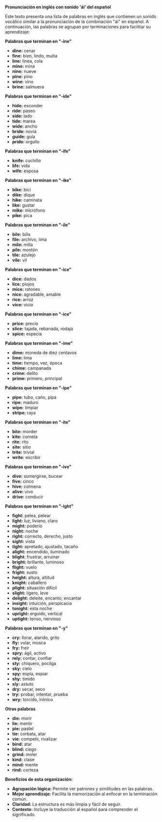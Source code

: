 

**Pronunciación en inglés con sonido 'ái' del español**

Este texto presenta una lista de palabras en inglés que contienen un sonido vocálico similar a la pronunciación de la combinación "ái" en español.  A continuación, las palabras se agrupan por terminaciones para facilitar su aprendizaje:

**Palabras que terminan en "-ine"**

*   **dine:** cenar
*   **fine:** bien, lindo, multa
*   **line:** línea, cola
*   **mine:** mina
*   **nine:** nueve
*   **pine:** pino
*   **wine:** vino
*   **brine:** salmuera

**Palabras que terminan en "-ide"**

*   **hide:** esconder
*   **ride:** paseo
*   **side:** lado
*   **tide:** marea
*   **wide:** ancho
*   **bride:** novia
*   **guide:** guía
*   **pride:** orgullo

**Palabras que terminan en "-ife"**

*   **knife:** cuchillo
*   **life:** vida
*   **wife:** esposa

**Palabras que terminan en "-ike"**

*   **bike:** bici
*   **dike:** dique
*   **hike:** caminata
*   **like:** gustar
*   **mike:** micrófono
*   **pike:** pica

**Palabras que terminan en "-ile"**

*   **bile:** bilis
*   **file:** archivo, lima
*   **mile:** milla
*   **pile:** montón
*   **tile:** azulejo
*   **vile:** vil

**Palabras que terminan en "-ice"**

*   **dice:** dados
*   **lice:** piojos
*   **mice:** ratones
*   **nice:** agradable, amable
*   **rice:** arroz
*   **vice:** vicio

**Palabras que terminan en "-ice"**

*   **price:** precio
*   **slice:** tajada, rebanada, rodaja
*   **spice:** especia

**Palabras que terminan en "-ime"**

*   **dime:** moneda de diez centavos
*   **lime:** lima
*   **time:** tiempo, vez, época
*   **chime:** campanada
*   **crime:** delito
*   **prime:** primero, principal

**Palabras que terminan en "-ipe"**

*   **pipe:** tubo, caño, pipa
*   **ripe:** maduro
*   **wipe:** limpiar
*   **stripe:** raya

**Palabras que terminan en "-ite"**

*   **bite:** morder
*   **kite:** cometa
*   **rite:** rito
*   **site:** sitio
*   **trite:** trivial
*   **write:** escribir

**Palabras que terminan en "-ive"**

*   **dive:** sumergirse, bucear
*   **five:** cinco
*   **hive:** colmena
*   **alive:** vivo
*   **drive:** conducir

**Palabras que terminan en "-ight"**

*   **fight:** pelea, pelear
*   **light:** luz, liviano, claro
*   **might:** poderío
*   **night:** noche
*   **right:** correcto, derecho, justo
*   **sight:** vista
*   **tight:** apretado, ajustado, tacaño
*   **alight:** encendido, iluminado
*   **blight:** frustrar, arruinar
*   **bright:** brillante, luminoso
*   **flight:** vuelo
*   **fright:** susto
*   **height:** altura, altitud
*   **knight:** caballero
*   **plight:** situación difícil
*   **slight:** ligero, leve
*   **delight:** deleite, encanto, encantar
*   **insight:** intuición, perspicacia
*   **tonight:** esta noche
*   **upright:** erguido, vertical
*   **uptight:** tenso, nervioso

**Palabras que terminan en "-y"**

*   **cry:** llorar, alarido, grito
*   **fly:** volar, mosca
*   **fry:** freír
*   **spry:** ágil, activo
*   **rely:** contar, confiar
*   **sty:** chiquero, pocilga
*   **sky:** cielo
*   **spy:** espía, espiar
*   **shy:** tímido
*   **sly:** astuto
*   **dry:** secar, seco
*   **try:** probar, intentar, prueba
*   **wry:** torcido, irónico

**Otras palabras**

*   **die:** morir
*   **lie:** mentir
*   **pie:** pastel
*   **tie:** corbata, atar
*   **vie:** competir, rivalizar
*   **bind:** atar
*   **blind:** ciego
*   **grind:** moler
*   **kind:** clase
*   **mind:** mente
*   **rind:** corteza

**Beneficios de esta organización:**

*   **Agrupación lógica:** Permite ver patrones y similitudes en las palabras.
*   **Mejor aprendizaje:** Facilita la memorización al enfocar en la terminación común.
*   **Claridad:** La estructura es más limpia y fácil de seguir.
*   **Contexto:**  Incluye la traducción al español para comprender el significado.
